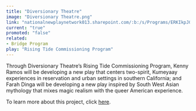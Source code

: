 ```yaml
---
title: "Diversionary Theatre"
image: "Diversionary Theatre.png"
link: "nationalnewplaynetwork013.sharepoint.com/:b:/s/Programs/ERKIkpJGINtCqfLZGb8RBswBNvdQxVj3ZGceaLVwrQDJzg?e=Qwrr5N"
current: "true"
promoted: "false"
related:
- Bridge Program
play: "Rising Tide Commissioning Program"
---
```

Through Diversionary Theatre’s Rising Tide Commissioning Program, Kenny Ramos will be developing a new play that centers two-spirit, Kumeyaay experiences in reservation and urban settings in southern California; and Farah Dinga will be developing a new play inspired by South West Asian mythology that mixes magic realism with the queer American experience.  

To learn more about this project, click [here](https://nationalnewplaynetwork013.sharepoint.com/:b:/s/Programs/ERKIkpJGINtCqfLZGb8RBswBNvdQxVj3ZGceaLVwrQDJzg?e=Qwrr5N).

